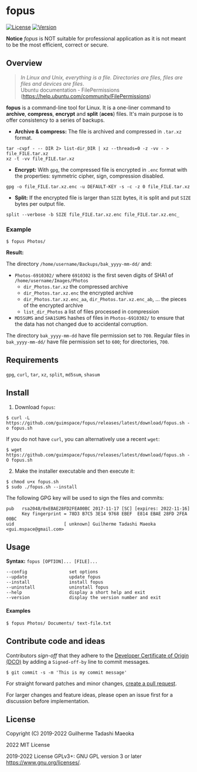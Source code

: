 # fopus

[![License](https://img.shields.io/github/license/guimspace/fopus)](https://github.com/guimspace/fopus/blob/master/LICENSE) [![Version](https://img.shields.io/github/release-pre/guimspace/fopus.svg)](https://github.com/guimspace/fopus/releases)

**Notice** _fopus_ is NOT suitable for professional application as it is not meant to be the most efficient, correct or secure.

## Overview

> *In Linux and Unix, everything is a file.  Directories are files, files are files and devices are files*.  
> Ubuntu documentation - FilePermissions (https://help.ubuntu.com/community/FilePermissions)

**fopus** is a command-line tool for Linux. It is a one-liner command to **archive**, **compress**, **encrypt** and **split** (**aces**) files. It's main purpose is to offer consistency to a series of backups.

- **Archive & compress:** The file is archived and compressed in `.tar.xz` format.  
```
tar -cvpf - -- DIR 2> list-dir_DIR | xz --threads=0 -z -vv - > file_FILE.tar.xz
xz -t -vv file_FILE.tar.xz
```

- **Encrypt:** With `gpg`, the compressed file is encrypted in `.enc` format with the properties: symmetric cipher, sign, compression disabled.  
```
gpg -o file_FILE.tar.xz.enc -u DEFAULT-KEY -s -c -z 0 file_FILE.tar.xz
```

- **Split:** If the encrypted file is larger than `SIZE` bytes, it is split and put `SIZE` bytes per output file.  
```
split --verbose -b SIZE file_FILE.tar.xz.enc file_FILE.tar.xz.enc_
```

### Example

```
$ fopus Photos/
```

**Result:**

The directory `/home/username/Backups/bak_yyyy-mm-dd/` and:
 - `Photos-6910302/` where `6910302` is the first seven digits of SHA1 of `/home/username/Images/Photos`
   - `dir_Photos.tar.xz` the compressed archive
   - `dir_Photos.tar.xz.enc` the encrypted archive
   - `dir_Photos.tar.xz.enc_aa`, `dir_Photos.tar.xz.enc_ab`, ... the pieces of the encrypted archive
   - `list_dir_Photos` a list of files processed in compression
 - `MD5SUMS` and `SHA1SUMS` hashes of files in `Photos-6910302/` to ensure that the data has not changed due to accidental corruption.

The directory `bak_yyyy-mm-dd` have file permission set to `700`. Regular files in `bak_yyyy-mm-dd/` have file permission set to `600`; for directories, `700`.


## Requirements

`gpg`, `curl`, `tar`, `xz`, `split`, `md5sum`, `shasum`


## Install

1. Download `fopus`:

```
$ curl -L https://github.com/guimspace/fopus/releases/latest/download/fopus.sh -o fopus.sh
```

If you do not have `curl`, you can alternatively use a recent `wget`:

```
$ wget https://github.com/guimspace/fopus/releases/latest/download/fopus.sh -O fopus.sh
```

2. Make the installer executable and then execute it:

```
$ chmod u+x fopus.sh
$ sudo ./fopus.sh --install
```

The following GPG key will be used to sign the files and commits:

```
pub   rsa2048/0xEBAE28FD2FEA00BC 2017-11-17 [SC] [expires: 2022-11-16]
      Key fingerprint = 78D3 B7C5 3E14 9768 EBEF  E814 EBAE 28FD 2FEA 00BC
uid                   [ unknown] Guilherme Tadashi Maeoka <gui.mspace@gmail.com>
```


## Usage

**Syntax:** `fopus [OPTION]... [FILE]...`

```
--config                set options
--update                update fopus
--install               install fopus
--uninstall             uninstall fopus
--help                  display a short help and exit
--version               display the version number and exit
```

#### Examples
```
$ fopus Photos/ Documents/ text-file.txt
```


## Contribute code and ideas

Contributors *sign-off* that they adhere to the [Developer Certificate of Origin (DCO)](https://developercertificate.org/) by adding a `Signed-off-by` line to commit messages.

```
$ git commit -s -m 'This is my commit message'
```

For straight forward patches and minor changes, [create a pull request](https://help.github.com/en/articles/creating-a-pull-request).

For larger changes and feature ideas, please open an issue first for a discussion before implementation.


## License

Copyright (C) 2019-2022 Guilherme Tadashi Maeoka

2022 MIT License

2019-2022 License GPLv3+: GNU GPL version 3 or later <https://www.gnu.org/licenses/>.